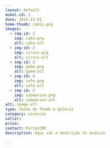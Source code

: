```yaml
---
layout: default
modal-id: 1
date: 2015-12-01
home-thumb: cabin.png 
images:
  - img-id: 1
    img: cake.png
    alt: cake-alt
  - img-id: 2
    img: circus.png
    alt: circus-alt
  - img-id: 3
    img: game.png
    alt: game-alt
  - img-id: 4
    img: safe.png
    alt: safe-alt
  - img-id: 5
    img: submarine.png
    alt: submarine-alt
alt: image-alt
type: Teste de thumb e galeria
category: services
seller:
price:
contact: PortalCMP
description: Aqui vai a descrição do anúncio

---
```

